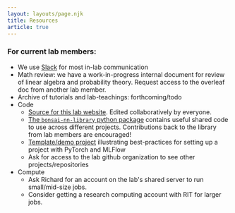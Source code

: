 ```yaml
---
layout: layouts/page.njk
title: Resources
article: true
---
```


### For current lab members:

* We use [Slack](https://bonsai-lab.slack.com) for most in-lab communication
* Math review: we have a work-in-progress internal document for review of linear algebra and probability theory. Request access to the overleaf doc from another lab member.
* Archive of tutorials and lab-teachings: forthcoming/todo
* Code
	* [Source for this lab website](https://github.com/bonsai-neuro-ai/bonsai-neuro-ai.github.io). Edited collaboratively by everyone.
	* [The `bonsai-nn-library` python package](https://github.com/bonsai-neuro-ai/nn-library) contains useful shared code to use across different projects. Contributions back to the library from lab members are encouraged!
	* [Template/demo project](https://github.com/bonsai-neuro-ai/torch-mlflow-template) illustrating best-practices for setting up a project with PyTorch and MLFlow
	* Ask for access to the lab github organization to see other projects/repositories
* Compute
	* Ask Richard for an account on the lab's shared server to run small/mid-size jobs.
	* Consider getting a research computing account with RIT for larger jobs.
